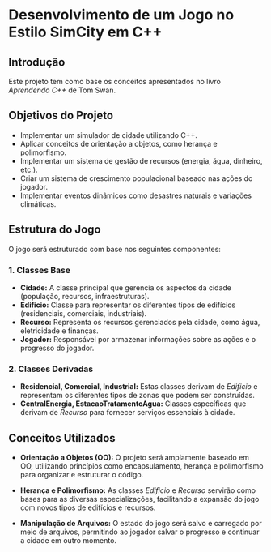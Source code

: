 # Desenvolvimento de um Jogo no Estilo SimCity em C++

## Introdução

Este projeto tem como base os conceitos apresentados no livro *Aprendendo C++* de Tom Swan.

## Objetivos do Projeto

- Implementar um simulador de cidade utilizando C++.
- Aplicar conceitos de orientação a objetos, como herança e polimorfismo.
- Implementar um sistema de gestão de recursos (energia, água, dinheiro, etc.).
- Criar um sistema de crescimento populacional baseado nas ações do jogador.
- Implementar eventos dinâmicos como desastres naturais e variações climáticas.

## Estrutura do Jogo

O jogo será estruturado com base nos seguintes componentes:

### 1. **Classes Base**
- **Cidade:** A classe principal que gerencia os aspectos da cidade (população, recursos, infraestruturas).
- **Edificio:** Classe para representar os diferentes tipos de edifícios (residenciais, comerciais, industriais).
- **Recurso:** Representa os recursos gerenciados pela cidade, como água, eletricidade e finanças.
- **Jogador:** Responsável por armazenar informações sobre as ações e o progresso do jogador.

### 2. **Classes Derivadas**
- **Residencial, Comercial, Industrial:** Estas classes derivam de *Edificio* e representam os diferentes tipos de zonas que podem ser construídas.
- **CentralEnergia, EstacaoTratamentoAgua:** Classes específicas que derivam de *Recurso* para fornecer serviços essenciais à cidade.

## Conceitos Utilizados

- **Orientação a Objetos (OO):**
  O projeto será amplamente baseado em OO, utilizando princípios como encapsulamento, herança e polimorfismo para organizar e estruturar o código.

- **Herança e Polimorfismo:**
  As classes *Edificio* e *Recurso* servirão como bases para as diversas especializações, facilitando a expansão do jogo com novos tipos de edifícios e recursos.

- **Manipulação de Arquivos:**
  O estado do jogo será salvo e carregado por meio de arquivos, permitindo ao jogador salvar o progresso e continuar a cidade em outro momento.
